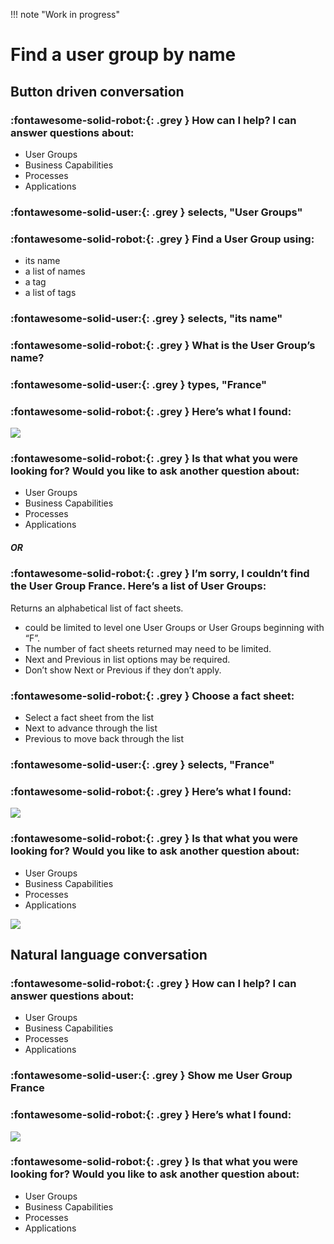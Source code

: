 !!! note "Work in progress"

# Find a user group by name

## Button driven conversation 

### :fontawesome-solid-robot:{: .grey } How can I help? I can answer questions about:

- User Groups
- Business Capabilities
- Processes
- Applications

### :fontawesome-solid-user:{: .grey } selects, "User Groups"

### :fontawesome-solid-robot:{: .grey } Find a User Group using:

- its name
- a list of names
- a tag
- a list of tags

### :fontawesome-solid-user:{: .grey } selects, "its name"

### :fontawesome-solid-robot:{: .grey } What is the User Group’s name?

### :fontawesome-solid-user:{: .grey } types, "France"

### :fontawesome-solid-robot:{: .grey } Here’s what I found:

![](/images/chatbot-card-user-group.png)

### :fontawesome-solid-robot:{: .grey } Is that what you were looking for? Would you like to ask another question about:

- User Groups
- Business Capabilities
- Processes
- Applications

##### OR

### :fontawesome-solid-robot:{: .grey } I’m sorry, I couldn’t find the User Group **France**. Here’s a list of User Groups:

Returns an alphabetical list of fact sheets. 

- could be limited to level one User Groups or User Groups beginning with “F”.
- The number of fact sheets returned may need to be limited.
- Next and Previous in list options may be required. 
- Don’t show Next or Previous if they don’t apply.

### :fontawesome-solid-robot:{: .grey } Choose a fact sheet: 

- Select a fact sheet from the list
- Next to advance through the list
- Previous to move back through the list

### :fontawesome-solid-user:{: .grey } selects, "France"

### :fontawesome-solid-robot:{: .grey } Here’s what I found:

![](/images/chatbot-card-user-group.png)

### :fontawesome-solid-robot:{: .grey } Is that what you were looking for? Would you like to ask another question about:

- User Groups
- Business Capabilities
- Processes
- Applications


![](/images/chatbot-card-user-group.png)

## Natural language conversation

### :fontawesome-solid-robot:{: .grey } How can I help? I can answer questions about:

- User Groups
- Business Capabilities
- Processes
- Applications

### :fontawesome-solid-user:{: .grey } Show me User Group France

### :fontawesome-solid-robot:{: .grey } Here’s what I found:

![](/images/chatbot-card-user-group.png)

### :fontawesome-solid-robot:{: .grey } Is that what you were looking for? Would you like to ask another question about:

- User Groups
- Business Capabilities
- Processes
- Applications
